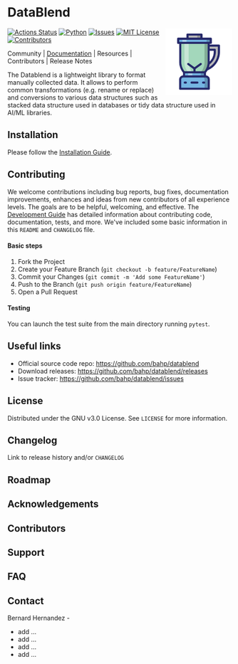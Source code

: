 <!--
  Possible icons:
  
![](docs/logos/blender.png)
![](docs/logos/mixer-stand-01.jpg)
![](docs/logos/mixer-stand-02.png)
![](docs/logos/mixer-stand-03.png)
![](docs/logos/whisker-electric.png)
![](docs/logos/whisker-manual-01.png)
--> 

# DataBlend

<img src="docs/logos/blender.png" align="right" width="150">

<!-- ----------------------- -->
<!--     PROJECT SHIELDS     -->
<!-- ----------------------- -->
<!--
*** I'm using markdown "reference style" links for readability.
*** Reference links are enclosed in brackets [ ] instead of parentheses ( ).
*** See the bottom of this document for the declaration of the reference variables
*** for contributors-url, forks-url, etc. This is an optional, concise syntax you may use.
*** https://www.markdownguide.org/basic-syntax/#reference-style-links
***
*** For more badges: http://badges.github.io/badgerbadgerbadger/
*** For more badges: https://github.com/Naereen/badges
***  Basic use: 
*** https://img.shields.io/badge/<subject>-<status>-<color?.svg
*** https://img.shields.io/github/contributors/othneildrew/Best-README-Template.svg?style=flat-square
***
-->
<!--[![Build][build-shield]][none-url]-->
<!--[![Coverage][coverage-shield]][none-url]-->
<!--[![Documentation][documentation-shield]][none-url]-->
<!--[![Website][website-shield]][none-url]-->
[![Actions Status](https://github.com/bahp/datablend/workflows/Python%20package/badge.svg)](https://github.com/bahp/datablend/actions)
[![Python][python-shield]][none-url]
[![Issues][issues-shield]][none-url]
[![MIT License][license-shield]][none-url]
[![Contributors][contributors-shield]][none-url]

<!--
[![Forks][forks-shield]][none-url]
[![Stargazers][stars-shield]][none-url]
[![MIT License][license-shield]][none-url]
-->

[url-documentation]: https://bahp.github.io/datablend/index.html
[url-installation]: https://bahp.github.io/datablend/usage/installation.html
[url-development]: https://bahp.github.io/datablend/usage/development.html

Community | [Documentation][url-documentation] | Resources | Contributors | Release Notes

The Datablend is a lightweight library to format manually collected data. It allows
to perform common transformations (e.g. rename or replace) and conversions to various
data structures such as stacked data structure used in databases or tidy data structure 
used in AI/ML libraries.

<!-- > Subtitle or Short Description Goes Here -->

<!-- > ideally one sentence -->

<!-- > include terms/tags that can be searched -->


<!-- PROJECT LOGO -->
<!--
<br />
<p align="center">
  <a href="">
    <img src="" alt="Logo" width="150" height="80">
  </a>
</p>
-->


<!-- ----------------------- -->
<!--     Installation        -->
<!-- ----------------------- -->
## Installation

Please follow the [Installation Guide][url-installation].

<!-- ----------------------- -->
<!--      CONTRIBUTING       -->
<!-- ----------------------- -->
## Contributing

We welcome contributions including bug reports, bug fixes, documentation improvements, 
enhances and ideas from new contributors of all experience levels. The goals are to be 
helpful, welcoming, and effective. The [Development Guide][url-development] has detailed 
information about contributing code, documentation, tests, and more. We've included some 
basic information in this `README` and `CHANGELOG` file.

<!--For more information read <a href="#">CONTRIBUTING.md</a> for details on our 
code of conduct and the process for submitting pull requests to us.-->

#### Basic steps

1. Fork the Project
2. Create your Feature Branch (`git checkout -b feature/FeatureName`)
3. Commit your Changes (`git commit -m 'Add some FeatureName'`)
4. Push to the Branch (`git push origin feature/FeatureName`)
5. Open a Pull Request

#### Testing

You can launch the test suite from the main directory running `pytest`.

## Useful links

  - Official source code repo: https://github.com/bahp/datablend
  - Download releases: https://github.com/bahp/datablend/releases
  - Issue tracker: https://github.com/bahp/datablend/issues


<!-- ----------------------- -->
<!--         LICENSE         -->
<!-- ----------------------- -->
## License

Distributed under the GNU v3.0 License. See `LICENSE` for more information.

## Changelog

Link to release history and/or `CHANGELOG` 

## Roadmap
## Acknowledgements
## Contributors
## Support
## FAQ

<!-- ----------------------- -->
<!--         CONTACT         -->
<!-- ----------------------- -->
## Contact

Bernard Hernandez - 
   - add ...
   - add ...
   - add ...
   - add ...


<!-- ----------------------- -->
<!-- MARKDOWN LINKS & IMAGES -->
<!-- ----------------------- -->
<!-- https://www.markdownguide.org/basic-syntax/#reference-style-links -->
[contributors-shield]: https://img.shields.io/badge/contributors-1-yellow.svg
[forks-shield]: https://img.shields.io/badge/forks-0-blue.svg
[stars-shield]: https://img.shields.io/badge/stars-0-blue.svg
[issues-shield]: https://img.shields.io/badge/issues-3_open-yellow.svg
[license-shield]: https://img.shields.io/badge/license-GNUv0.3-orange.svg
[linkedin-shield]: https://img.shields.io/badge/-LinkedIn-black.svg?style=flat-square&logo=linkedin&colorB=555
[product-screenshot]: images/screenshot.png

[build-shield]: https://img.shields.io/badge/build-none-yellow.svg
[coverage-shield]: https://img.shields.io/badge/coverage-none-yellow.svg
[documentation-shield]: https://img.shields.io/badge/docs-none-yellow.svg
[website-shield]: https://img.shields.io/badge/website-none-yellow.svg
[python-shield]: https://img.shields.io/badge/python-3.6|3.7|3.8-blue.svg
[pypi-package]: https://img.shields.io/badge/pypi_package-0.0.1-yellow.svg

[dependency-shield]: http://img.shields.io/gemnasium/badges/badgerbadgerbadger.svg?style=flat-square
[coverage-shield]: http://img.shields.io/coveralls/badges/badgerbadgerbadger.svg?style=flat-square
[codeclimate-shield]: http://img.shields.io/codeclimate/github/badges/badgerbadgerbadger.svg?style=flat-square
[githubissues-shield]: http://githubbadges.herokuapp.com/badges/badgerbadgerbadger/issues.svg?style=flat-square
[pullrequests-shield]: http://githubbadges.herokuapp.com/badges/badgerbadgerbadger/pulls.svg?style=flat-square
[gemversion-shield]: http://img.shields.io/gem/v/badgerbadgerbadger.svg?style=flat-square
[license-shield]: http://img.shields.io/:license-mit-blue.svg?style=flat-square
[badges-shield]: http://img.shields.io/:badges-9/9-ff6799.svg?

[none-url]: https://www.imperial.ac.uk/bio-inspired-technology/research/infection-technology/epic-impoc/
